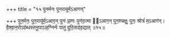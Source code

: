 +++
title = "१५ पुनर्मनः पुनरायुर्मऽआगन्"

+++
पुन॒र्मनः॒ पुन॒रायु॑र्म॒ऽआग॒न् पुनः॑ प्रा॒णः पुन॑रा॒त्मा म᳖ऽआग॒न् पुन॒श्चक्षुः॒ पुनः॒ श्रोत्रं॑ म॒ऽआग॑न्। वै॒श्वा॒न॒रोऽद॑ब्धस्तनू॒पाऽअ॒ग्निर्नः॑ पातु दुरि॒ताद॑व॒द्यात् ॥१५॥